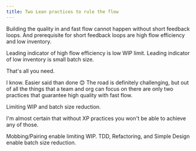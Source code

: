 ```yaml
---
title: Two Lean practices to rule the flow
---
```


Building the quality in and fast flow cannot happen without short feedback loops.
And prerequisite for short feedback loops are high flow efficiency and low inventory.

Leading indicator of high flow efficiency is low WIP limit.
Leading indicator of low inventory is small batch size.

That's all you need.

I know. Easier said than done 😊
The road is definitely challenging, but out of all the things that a team and org can focus on there are only two practices that guarantee high quality with fast flow.

Limiting WIP and batch size reduction.

I'm almost certain that without XP practices you won't be able to achieve any of those.

Mobbing/Pairing enable limiting WIP.
TDD, Refactoring, and Simple Design enable batch size reduction.
